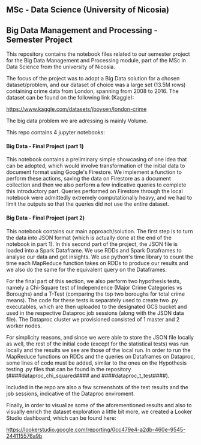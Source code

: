 ## MSc - Data Science (University of Nicosia)
## Big Data Management and Processing - Semester Project

This repository contains the notebook files related to our semester project for the Big Data Management and Processing module, part of the MSc in Data Science from the university of Nicosia.

The focus of the project was to adopt a Big Data solution for a chosen dataset/problem, and our dataset of choice was a large set (13.5M rows) containing crime data from London, spanning from 2008 to 2016. The dataset can be found on the following link (Kaggle):

https://www.kaggle.com/datasets/jboysen/london-crime

The big data problem we are adressing is mainly Volume.

This repo contains 4 jupyter notebooks:

#### Big Data - Final Project (part 1)
This notebook contains a preliminary simple showcasing of one idea that can be adopted, which would involve transformation of the initial data to document format using Google's Firestore. We implement a function to perform these actions, saving the data on Firestore as a document collection and then we also perform a few indicative queries to complete this introductory part. Queries performed on Firestore through the local notebook were admittedly extremely computationally heavy, and we had to limit the outputs so that the queries did not use the entire dataset.

#### Big Data - Final Project (part 2)
This notebook contains our main approach/solution.
The first step is to turn the data into JSON format (which is actually done at the end of the notebook in part 1).
In this second part of the project, the JSON file is loaded into a Spark Dataframe. We use RDDs and Spark Dataframes to analyse our data and get insights. 
We use python's time library to count the time each MapReduce function takes on RDDs to produce our results and we also do the same for the equivalent query
on the Dataframes.

For the final part of this section, we also perform two hypothesis tests, namely a Chi-Square test of Independence (Major Crime Categories vs Boroughs) and a T-Test (comparing the top two boroughs for total crime means). The code for these tests is separately used to create two .py executables, which are then uploaded to the designated GCS bucket and used in the respective Dataproc job sessions (along with the JSON data file). The Dataproc cluster we provisioned consisted of 1 master and 2 worker nodes.

For simplicity reasons, and since we were able to store the JSON file locally as well, the rest of the initial code (except for the statistical tests) was run locally and the results we see are those of the local run. 
In order to run the MapReduce functions on RDDs and the queries on Dataframes on Dataproc, some lines of code must be added, similar to the ones on the Hypothesis testing .py files that can be found in the repository (####dataproc_chi_squared#### and ####dataproc_t_test####).

Included in the repo are also a few screenshots of the test results and the job sessions, indicative of the Dataproc enviroment.

Finally, in order to visualize some of the aforementioned results and also to visually enrich the dataset exploration a little bit more, we created a Looker Studio dashboard, which can be found here:

https://lookerstudio.google.com/reporting/0cc479e4-a2db-460e-9545-244115576a9b

